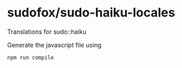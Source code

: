 # sudofox/sudo-haiku-locales

Translations for sudo::haiku

Generate the javascript file using

```
npm run compile
```
